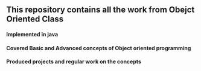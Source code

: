 ## This repository contains all the work from Obejct Oriented Class
#### Implemented in java 
#### Covered Basic and Advanced concepts of Object oriented programming
#### Produced projects and regular work on the concepts